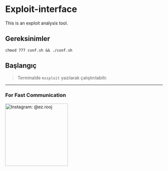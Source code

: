 # Exploit-interface
This is an exploit analysis tool.

## Gereksinimler
``chmod 777 conf.sh && ./conf.sh``

## Başlangıç

> Terminalde ``mssploit`` yazılarak çalıştırılabilir.
------------------------------
### For Fast Communication
<noscript><a href="https://instagram.com/ez.rooj"><img alt="Instagram: @ez.rooj" title="IG: ez.rooj" width="200px" src="https://raw.githubusercontent.com/the-rooj/msf/main/lib/follow-us-on-instagram.svg"></a></noscript>

